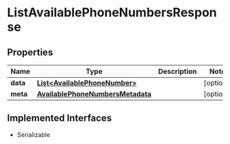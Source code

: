 

# ListAvailablePhoneNumbersResponse

## Properties

Name | Type | Description | Notes
------------ | ------------- | ------------- | -------------
**data** | [**List&lt;AvailablePhoneNumber&gt;**](AvailablePhoneNumber.md) |  |  [optional]
**meta** | [**AvailablePhoneNumbersMetadata**](AvailablePhoneNumbersMetadata.md) |  |  [optional]


## Implemented Interfaces

* Serializable



